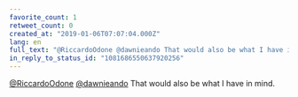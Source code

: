 ```yaml
---
favorite_count: 1
retweet_count: 0
created_at: "2019-01-06T07:07:04.000Z"
lang: en
full_text: "@RiccardoOdone @dawnieando That would also be what I have in mind."
in_reply_to_status_id: "1081686550637920256"
---
```


[@RiccardoOdone](https://twitter.com/RiccardoOdone)
[@dawnieando](https://twitter.com/dawnieando) That would also be what I have in
mind.
